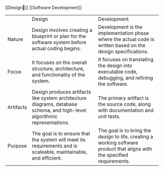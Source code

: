 [[Design💠]]
[[Software Development]]



|   |   |   |
|---|---|---|
||Design|Development|
|Nature|Design involves creating a blueprint or plan for the software system before actual coding begins.|Development is the implementation phase where the actual code is written based on the design specifications.|
|Focus|It focuses on the overall structure, architecture, and functionality of the system.|It focuses on translating the design into executable code, debugging, and refining the software.|
|Artifacts|Design produces artifacts like system architecture diagrams, database schema, and high-level algorithmic representations.|The primary artifact is the source code, along with documentation and unit tests.|
|Purpose|The goal is to ensure that the system will meet its requirements and is scaleable, maintainable, and efficient.|The goal is to bring the design to life, creating a working software product that aligns with the specified requirements.|

